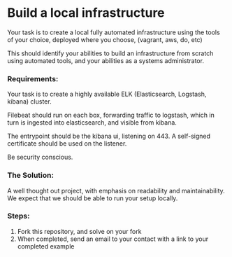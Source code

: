 # Build a local infrastructure

Your task is to create a local fully automated infrastructure using the tools of your choice, deployed where you choose, (vagrant, aws, do, etc)

This should identify your abilities to build an infrastructure from scratch using automated tools, and your abilities as a systems administrator.

### Requirements:
Your task is to create a highly available ELK (Elasticsearch, Logstash, kibana) cluster.

Filebeat should run on each box, forwarding traffic to logstash, which in turn is ingested into elasticsearch, and visible from kibana. 

The entrypoint should be the kibana ui, listening on 443. A self-signed certificate should be used on the listener.

Be security conscious. 

### The Solution:
A well thought out project, with emphasis on readability and maintainability. We expect that we should be able to run your setup locally.

### Steps:
1) Fork this repository, and solve on your fork
2) When completed, send an email to your contact with a link to your completed example



